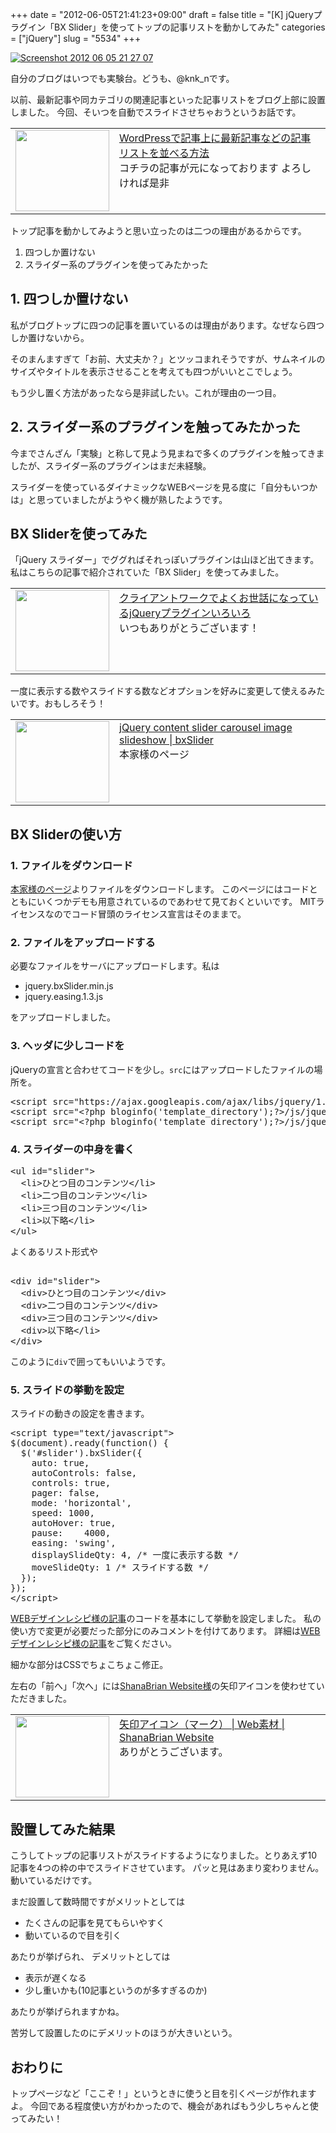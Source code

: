 +++
date = "2012-06-05T21:41:23+09:00"
draft = false
title = "[K] jQueryプラグイン「BX Slider」を使ってトップの記事リストを動かしてみた"
categories = ["jQuery"]
slug = "5534"
+++

<div class="center"><a href="http://knk-n.com/images/2012/06/screenshot-2012-06-05-21.27.07.jpg"><img src="http://knk-n.com/images/2012/06/screenshot-2012-06-05-21.27.07.jpg" alt="Screenshot 2012 06 05 21 27 07" title="screenshot 2012-06-05 21.27.07.jpg" border="0" width="" height="" /></a></div>

自分のブログはいつでも実験台。どうも、@knk_nです。

以前、最新記事や同カテゴリの関連記事といった記事リストをブログ上部に設置しました。
今回、そいつを自動でスライドさせちゃおうというお話です。

<table width="100%"><td valign="top" width="150"><a href="http://knk-n.com/2012/04/22/recent_post_list_wordpress/" target="_blank"><img border="0" src="http://capture.heartrails.com/150x130/shadow?http://knk-n.com/2012/04/22/recent_post_list_wordpress/" alt="" width="150" height="130" /></a></td><td valign="top"><a  href="http://knk-n.com/2012/04/22/recent_post_list_wordpress/" target="_blank">WordPressで記事上に最新記事などの記事リストを並べる方法</a><script type="text/javascript">var url = "http://knk-n.com/2012/04/22/recent_post_list_wordpress/";</script><script src="http://api.b.st-hatena.com/entry.count?url=http://knk-n.com/2012/04/22/recent_post_list_wordpress/&callback=hatebTxt"></script><br />コチラの記事が元になっております よろしければ是非
</td></table>

トップ記事を動かしてみようと思い立ったのは二つの理由があるからです。
<ol>
<li>四つしか置けない</li>
<li>スライダー系のプラグインを使ってみたかった</li>
</ol><!--more--><h2>1. 四つしか置けない</h2>
私がブログトップに四つの記事を置いているのは理由があります。なぜなら四つしか置けないから。

そのまんますぎて「お前、大丈夫か？」とツッコまれそうですが、サムネイルのサイズやタイトルを表示させることを考えても四つがいいとこでしょう。

もう少し置く方法があったなら是非試したい。これが理由の一つ目。

<h2>2. スライダー系のプラグインを触ってみたかった</h2>
今までさんざん「実験」と称して見よう見まねで多くのプラグインを触ってきましたが、スライダー系のプラグインはまだ未経験。

スライダーを使っているダイナミックなWEBページを見る度に「自分もいつかは」と思っていましたがようやく機が熟したようです。

<h2>BX Sliderを使ってみた</h2>
「jQuery スライダー」でググればそれっぽいプラグインは山ほど出てきます。
私はこちらの記事で紹介されていた「BX Slider」を使ってみました。
<table width="100%"><td valign="top" width="150"><a href="http://webdesignrecipes.com/jquery-plugins-in-cliant-works/" target="_blank"><img border="0" src="http://capture.heartrails.com/150x130/shadow?http://webdesignrecipes.com/jquery-plugins-in-cliant-works/" alt="" width="150" height="130" /></a></td><td valign="top"><a  href="http://webdesignrecipes.com/jquery-plugins-in-cliant-works/" target="_blank">クライアントワークでよくお世話になっているjQueryプラグインいろいろ</a><script type="text/javascript">var url = "http://webdesignrecipes.com/jquery-plugins-in-cliant-works/";</script><script src="http://api.b.st-hatena.com/entry.count?url=http://webdesignrecipes.com/jquery-plugins-in-cliant-works/&callback=hatebTxt"></script><br />いつもありがとうございます！
</td></table>
一度に表示する数やスライドする数などオプションを好みに変更して使えるみたいです。おもしろそう！

<table width="100%"><td valign="top" width="150"><a href="http://bxslider.com/" target="_blank"><img border="0" src="http://capture.heartrails.com/150x130/shadow?http://bxslider.com/" alt="" width="150" height="130" /></a></td><td valign="top"><a  href="http://bxslider.com/" target="_blank">jQuery content slider carousel image slideshow | bxSlider</a><script type="text/javascript">var url = "http://bxslider.com/";</script><script src="http://api.b.st-hatena.com/entry.count?url=http://bxslider.com/&callback=hatebTxt"></script><br />本家様のページ
</td></table>

<h2>BX Sliderの使い方</h2>
<h3>1. ファイルをダウンロード</h3>
<a href="http://bxslider.com/" target="_blank">本家様のページ</a>よりファイルをダウンロードします。
このページにはコードとともにいくつかデモも用意されているのであわせて見ておくといいです。
MITライセンスなのでコード冒頭のライセンス宣言はそのままで。
<h3>2. ファイルをアップロードする</h3>
必要なファイルをサーバにアップロードします。私は
<ul>
<li>jquery.bxSlider.min.js</li>
<li>jquery.easing.1.3.js</li>
</ul>
をアップロードしました。
<h3>3. ヘッダに少しコードを</h3>
jQueryの宣言と合わせてコードを少し。<code>src</code>にはアップロードしたファイルの場所を。
<pre class="brush:javascript;">&lt;script src=&quot;https://ajax.googleapis.com/ajax/libs/jquery/1.7.1/jquery.min.js&quot;&gt;&lt;/script&gt;
&lt;script src=&quot;&lt;?php bloginfo(&#039;template_directory&#039;);?&gt;/js/jquery.bxSlider.min.js&quot;&gt;&lt;/script&gt;
&lt;script src=&quot;&lt;?php bloginfo(&#039;template_directory&#039;);?&gt;/js/jquery.easing.js&quot;&gt;&lt;/script&gt;</pre>

<h3>4. スライダーの中身を書く</h3>
<pre class="brush:xml;">&lt;ul id=&quot;slider&quot;&gt;
  &lt;li&gt;ひとつ目のコンテンツ&lt;/li&gt;
  &lt;li&gt;二つ目のコンテンツ&lt;/li&gt;
  &lt;li&gt;三つ目のコンテンツ&lt;/li&gt;
  &lt;li&gt;以下略&lt;/li&gt;
&lt;/ul&gt;
</pre>
よくあるリスト形式や

<pre class="brush:xml;"> 
&lt;div id=&quot;slider&quot;&gt;
  &lt;div&gt;ひとつ目のコンテンツ&lt;/div&gt;
  &lt;div&gt;二つ目のコンテンツ&lt;/div&gt;
  &lt;div&gt;三つ目のコンテンツ&lt;/div&gt;
  &lt;div&gt;以下略&lt;/li&gt;
&lt;/div&gt;
</pre>
このように<code>div</code>で囲ってもいいようです。

<h3>5. スライドの挙動を設定</h3>
スライドの動きの設定を書きます。
<pre class="brush:javascript;">&lt;script type=&quot;text/javascript&quot;&gt;
$(document).ready(function() {
  $(&#039;#slider&#039;).bxSlider({
    auto: true,
    autoControls: false,
    controls: true,
    pager: false,
    mode: &#039;horizontal&#039;,
    speed: 1000,
    autoHover: true,
    pause:    4000,
    easing: &#039;swing&#039;,
    displaySlideQty: 4, /* 一度に表示する数 */
    moveSlideQty: 1 /* スライドする数 */
  });
});
&lt;/script&gt;</pre>
<a href="http://webdesignrecipes.com/jquery-plugins-in-cliant-works/" target="_blank">WEBデザインレシピ様の記事</a>のコードを基本にして挙動を設定しました。
私の使い方で変更が必要だった部分にのみコメントを付けてあります。
詳細は<a href="http://webdesignrecipes.com/jquery-plugins-in-cliant-works/" target="_blank">WEBデザインレシピ様の記事</a>をご覧ください。

細かな部分はCSSでちょこちょこ修正。

左右の「前へ」「次へ」には<a href="http://shanabrian.com/" target="_blank">ShanaBrian Website様</a>の矢印アイコンを使わせていただきました。

<table width="100%"><td valign="top" width="150"><a href="http://shanabrian.com/web_material/arrow.php" target="_blank"><img border="0" src="http://capture.heartrails.com/150x130/shadow?http://shanabrian.com/web_material/arrow.php" alt="" width="150" height="130" /></a></td><td valign="top"><a  href="http://shanabrian.com/web_material/arrow.php" target="_blank">矢印アイコン（マーク） | Web素材 | ShanaBrian Website</a><script type="text/javascript">var url = "http://shanabrian.com/web_material/arrow.php";</script><script src="http://api.b.st-hatena.com/entry.count?url=http://shanabrian.com/web_material/arrow.php&callback=hatebTxt"></script><br />ありがとうございます。
</td></table>

<h2>設置してみた結果</h2>
こうしてトップの記事リストがスライドするようになりました。とりあえず10記事を4つの枠の中でスライドさせています。
パッと見はあまり変わりません。動いているだけです。

まだ設置して数時間ですがメリットとしては
<ul>
<li>たくさんの記事を見てもらいやすく</li>
<li>動いているので目を引く</li>
</ul>
あたりが挙げられ、
デメリットとしては
<ul>
<li>表示が遅くなる</li>
<li>少し重いかも(10記事というのが多すぎるのか)</li>
</ul>
あたりが挙げられますかね。

苦労して設置したのにデメリットのほうが大きいという。

<h2>おわりに</h2>
トップページなど「ここぞ！」というときに使うと目を引くページが作れますよ。
今回である程度使い方がわかったので、機会があればもう少しちゃんと使ってみたい！
